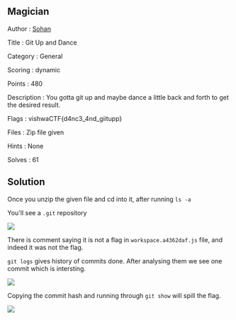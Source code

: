## Magician

Author : <a href="https://github.com/skohan">Sohan</a>

Title : Git Up and Dance

Category : General 

Scoring : dynamic

Points : 480

Description : You gotta git up and maybe dance a little back and forth to get the desired result.

Flags : vishwaCTF{d4nc3_4nd_giitupp}

Files : Zip file given

Hints : None

Solves : 61



## Solution

Once you unzip the given file and cd into it, after running 
```ls -a```

You'll see a ``.git`` repository 


![](ls.png) 

There is comment saying it is not a flag in ```workspace.a4362daf.js``` file, and indeed it was not the flag.

```git logs``` gives history of commits done. After analysing them we see one commit which is intersting.


![](log.png) 

Copying the commit hash and running through ```git show``` will spill the flag.

![](show.png) 